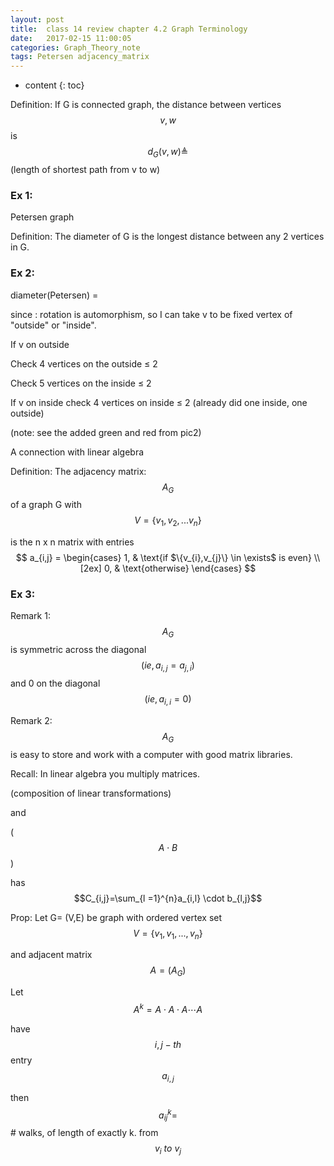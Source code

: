 ```yaml
---
layout: post
title:  class 14 review chapter 4.2 Graph Terminology
date:   2017-02-15 11:00:05
categories: Graph_Theory_note
tags: Petersen adjacency_matrix
---
```


* content
{: toc}

Definition: If G is connected graph, the distance between vertices $$v,w$$ is $$d_{G}(v,w)\triangleq$$ (length of shortest path from v to w)







### Ex 1:

Petersen graph


Definition: The diameter of G is the longest distance between any 2 vertices in G.

### Ex 2:

diameter(Petersen) = 

since : rotation is automorphism, so I can take v to be fixed vertex of "outside" or "inside". 

If v on outside

Check 4 vertices on the outside ≤ 2

Check 5 vertices on the inside ≤ 2

If v on inside check 4 vertices on inside ≤ 2 (already did one inside, one outside)


  
(note: see the added green and red from pic2)

A connection with linear algebra

Definition:
The adjacency matrix: $$A_{G}$$
of a graph G with $$V = \{v_{1},v_{2},...v_{n}\}$$

is the n x n matrix with entries
$$
a_{i,j} =
\begin{cases}
1,  & \text{if $\{v_{i},v_{j}\} \in \exists$ is even} \\[2ex]
0, & \text{otherwise}
\end{cases}
$$

### Ex 3:



Remark 1:
$$A_{G}$$ is symmetric across the diagonal 
$$(ie, a_{i,j}= a_{j,i})$$
and 0 on the diagonal
$$(ie, a_{i,i}= 0)$$

Remark 2:
$$A_{G}$$ is easy to store and work with a computer with good matrix libraries. 


Recall: In linear algebra you multiply matrices. 

(composition of linear transformations)

and 

($$A \cdot B$$)

has $$C_{i,j}=\sum_{l =1}^{n}a_{i,l} \cdot b_{l,j}$$


Prop: Let G= (V,E) be graph with ordered vertex set $$V = \{v_{1},v_{1},...,v_{n}\}$$

and adjacent matrix $$A =(A_{G})$$

Let $$A^{k}=A \cdot A\cdot A \cdots A$$

have $$i,j-th$$ entry $$a_{i,j}$$

then $$ a^{k}_{ij} = $$ # walks, of length of exactly k. from $$v_{i} \ to \ v_{j}$$








